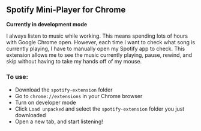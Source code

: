 ## Spotify Mini-Player for Chrome
**Currently in development mode**

I always listen to music while working. This means spending lots of hours with Google Chrome open. However, each time I want to check what song is currently playing, I have to manually open my Spotify app to check. This extension allows me to see the music currently playing, pause, rewind, and skip without having to take my hands off of my mouse.
### To use:
- Download the `spotify-extension` folder
- Go to `chrome://extensions` in your Chrome browser
- Turn on developer mode
- Click `Load unpacked` and select the `spotify-extension` folder you just downloaded
- Open a new tab, and start listening!
